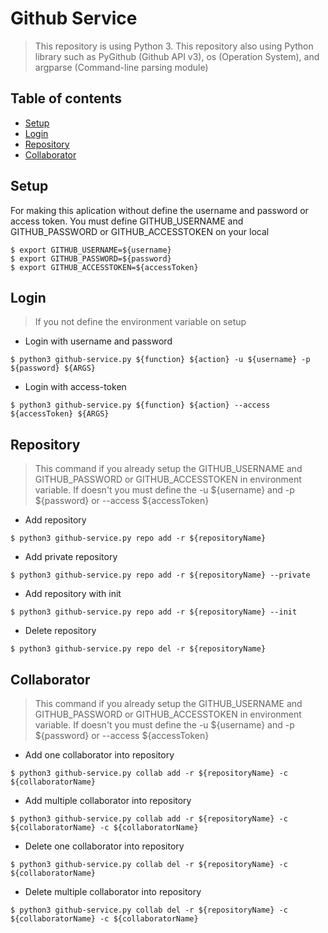 # Github Service

> This repository is using Python 3. This repository also using Python library such as PyGithub (Github API v3), os (Operation System), and argparse (Command-line parsing module)

## Table of contents ##
- [Setup](#setup)
- [Login](#login)
- [Repository](#repository)
- [Collaborator](#collaborator)

## Setup
For making this aplication without define the username and password or access token. You must define GITHUB_USERNAME and GITHUB_PASSWORD or GITHUB_ACCESSTOKEN on your local

```
$ export GITHUB_USERNAME=${username}
$ export GITHUB_PASSWORD=${password}
$ export GITHUB_ACCESSTOKEN=${accessToken}
```

## Login
> If you not define the environment variable on setup

- Login with username and password
```
$ python3 github-service.py ${function} ${action} -u ${username} -p ${password} ${ARGS}
```

- Login with access-token
```
$ python3 github-service.py ${function} ${action} --access ${accessToken} ${ARGS}
```

## Repository
> This command if you already setup the GITHUB_USERNAME and GITHUB_PASSWORD or GITHUB_ACCESSTOKEN in environment variable. If doesn't you must define the -u ${username} and -p ${password} or --access ${accessToken}

- Add repository
```
$ python3 github-service.py repo add -r ${repositoryName}
```

- Add private repository
```
$ python3 github-service.py repo add -r ${repositoryName} --private
```

- Add repository with init
```
$ python3 github-service.py repo add -r ${repositoryName} --init
```

- Delete repository
```
$ python3 github-service.py repo del -r ${repositoryName}
```

## Collaborator
> This command if you already setup the GITHUB_USERNAME and GITHUB_PASSWORD or GITHUB_ACCESSTOKEN in environment variable. If doesn't you must define the -u ${username} and -p ${password} or --access ${accessToken}

- Add one collaborator into repository
```
$ python3 github-service.py collab add -r ${repositoryName} -c ${collaboratorName}
```

- Add multiple collaborator into repository
```
$ python3 github-service.py collab add -r ${repositoryName} -c ${collaboratorName} -c ${collaboratorName}
```

- Delete one collaborator into repository
```
$ python3 github-service.py collab del -r ${repositoryName} -c ${collaboratorName}
```

- Delete multiple collaborator into repository
```
$ python3 github-service.py collab del -r ${repositoryName} -c ${collaboratorName} -c ${collaboratorName}
```
